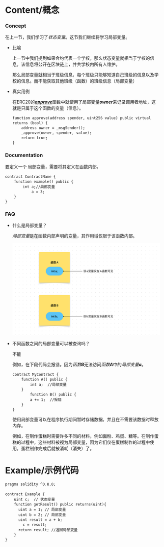# Content/概念

### Concept

在上一节，我们学习了*状态变量*。这节我们继续将学习局部变量。

- 比喻
    
    上一节中我们提到如果合约代表一个学校，那么状态变量就相当于学校的信息，该信息将公开在区块链上，并共学校内所有人维护。
    
    那么局部变量就相当于班级信息，每个班级只能够知道自己班级的信息以及学校的信息。而不能获取其他班级（函数）的班级信息（局部变量）
    
- 真实用例
    
    在ERC20的[***approve***](https://github.com/OpenZeppelin/openzeppelin-contracts/blob/1523a4f071f101d4bcbffcd4b87dd1b03080ec26/contracts/token/ERC20/ERC20.sol#L141-L144)函数中就使用了局部变量***owner***来记录调用者地址，这就是只属于这个函数的变量（信息）。
    
    ```solidity
    function approve(address spender, uint256 value) public virtual returns (bool) {
        address owner = _msgSender();
        _approve(owner, spender, value);
        return true;
    }
    ```
    

### Documentation

要定义一个 局部变量，需要将其定义在函数内部。

```solidity
contract ContractName {
	function example() public {
	    int a;//局部变量
			a = 3;
	}
}
```

### FAQ

- 什么是局部变量？
    
    *局部变量*是在函数内部声明的变量，其作用域仅限于该函数内部。
    
    ![7E0F2089-022F-4641-98B6-C30712E96DC4.jpeg](./img/2-1.jpeg)
    
- 不同函数之间的局部变量可以被查询吗？
    
    不能
    
    例如，在下段代码会报错，因为*函数**B***无法访问*函数**A***中的*局部变量**a***。
    
    ```solidity
    contract MyContract {
        function A() public {
            int a;  //局部变量
        }
    		function B() public {
            a += 1;  //报错
        }
    }
    ```
    
    使用局部变量可以在程序执行期间暂时存储数据，并且在不需要该数据时释放内存。
    
    例如，在制作蛋糕时需要许多不同的材料，例如面粉、鸡蛋、糖等。在制作蛋糕的过程中，这些材料被视为局部变量，因为它们仅在蛋糕制作的过程中使用，蛋糕制作完成后就被消耗（消失）了。

# Example/示例代码

```solidity
pragma solidity ^0.8.0;

contract Example {
	uint c;  // 状态变量
	function getResult() public returns(uint){
	  uint a = 1; // 局部变量
	  uint b = 2; // 局部变量
	  uint result = a + b;
		c = result; 
	  return result; //返回局部变量
	}
}
```
